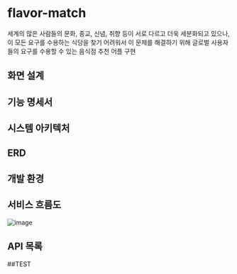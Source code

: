 # flavor-match 

세계의 많은 사람들의 문화, 종교, 신념, 취향 등이 서로 다르고 더욱 세분화되고 있으나, 이 모든 요구를 수용하는 식당을 찾기 어려워서 이 문제를 해결하기 위해
글로벌 사용자들의 요구를 수용할 수 있는 음식점 추천 어플 구현

## 화면 설계

## 기능 명세서

## 시스템 아키텍처

## ERD

## 개발 환경

## 서비스 흐름도
![image](https://github.com/Kernel360/boot-up1-flavor-match/assets/118032886/0dcbb128-36e5-4225-94ff-7a4b572952f0)

## API 목록

##TEST
